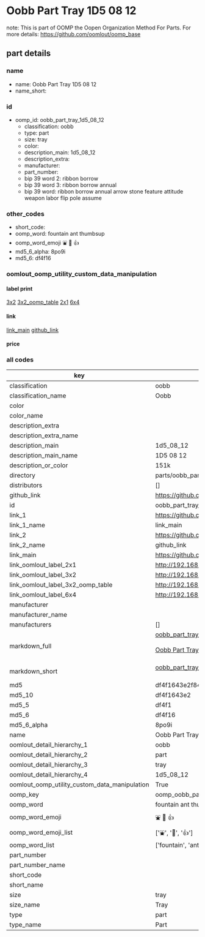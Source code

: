 # Oobb Part Tray 1D5 08 12  

note: This is part of OOMP the Oopen Organization Method For Parts. For more details: https://github.com/oomlout/oomp_base

##  part details





### name
* name: Oobb Part Tray 1D5 08 12
* name_short: 
### id
* oomp_id: oobb_part_tray_1d5_08_12
  * classification: oobb
  * type: part
  * size: tray
  * color: 
  * description_main: 1d5_08_12
  * description_extra: 
  * manufacturer: 
  * part_number: 
  * bip 39 word 2: ribbon borrow
  * bip 39 word 3: ribbon borrow annual
  * bip 39 word: ribbon borrow annual arrow stone feature attitude weapon labor flip pole assume

### other_codes
* short_code: 
* oomp_word: fountain ant thumbsup
* oomp_word_emoji :fountain: :ant: :thumbsup:
* md5_6_alpha: 8po9i
* md5_6: df4f16






### oomlout_oomp_utility_custom_data_manipulation
#### label print
[3x2](http://192.168.1.245:1112/?label=oomp%208po9i)
[3x2_oomp_table](http://192.168.1.107:1112/?label=oomp%208po9i)
[2x1](http://192.168.1.242:1112/?label=oomp%208po9i)
[6x4](http://192.168.1.55:1112/?label=oomp%208po9i)    

#### link

[link_main](https://github.com/oomlout/oomlout_oomp_current_version_messy/tree/main/parts/oobb_part_tray_1d5_08_12) [github_link](https://github.com/oomlout/oomlout_oomp_part_src/tree/main/parts/oobb_part_tray_1d5_08_12)                             

#### price







### all codes 
| key | value |  
| --- | --- |  
| classification | oobb |  
| classification_name | Oobb |  
| color |  |  
| color_name |  |  
| description_extra |  |  
| description_extra_name |  |  
| description_main | 1d5_08_12 |  
| description_main_name | 1D5 08 12 |  
| description_or_color | 151k |  
| directory | parts/oobb_part_tray_1d5_08_12 |  
| distributors | [] |  
| github_link | https://github.com/oomlout/oomlout_oomp_part_src/tree/main/parts/oobb_part_tray_1d5_08_12 |  
| id | oobb_part_tray_1d5_08_12 |  
| link_1 | https://github.com/oomlout/oomlout_oomp_current_version_messy/tree/main/parts/oobb_part_tray_1d5_08_12 |  
| link_1_name | link_main |  
| link_2 | https://github.com/oomlout/oomlout_oomp_part_src/tree/main/parts/oobb_part_tray_1d5_08_12 |  
| link_2_name | github_link |  
| link_main | https://github.com/oomlout/oomlout_oomp_current_version_messy/tree/main/parts/oobb_part_tray_1d5_08_12 |  
| link_oomlout_label_2x1 | http://192.168.1.242:1112/?label=oomp%208po9i |  
| link_oomlout_label_3x2 | http://192.168.1.245:1112/?label=oomp%208po9i |  
| link_oomlout_label_3x2_oomp_table | http://192.168.1.107:1112/?label=oomp%208po9i |  
| link_oomlout_label_6x4 | http://192.168.1.55:1112/?label=oomp%208po9i |  
| manufacturer |  |  
| manufacturer_name |  |  
| manufacturers | [] |  
| markdown_full | [oobb_part_tray_1d5_08_12](https://github.com/oomlout/oomlout_oomp_current_version_messy/tree/main/parts/oobb_part_tray_1d5_08_12)<br>[](https://github.com/oomlout/oomlout_oomp_current_version_messy/tree/main/parts/oobb_part_tray_1d5_08_12)<br>[Oobb Part Tray 1D5 08 12](https://github.com/oomlout/oomlout_oomp_current_version_messy/tree/main/parts/oobb_part_tray_1d5_08_12)<br><br> |  
| markdown_short | [oobb_part_tray_1d5_08_12](https://github.com/oomlout/oomlout_oomp_current_version_messy/tree/main/parts/oobb_part_tray_1d5_08_12)<br><br> |  
| md5 | df4f1643e2f841d550eb20ca12c685c8 |  
| md5_10 | df4f1643e2 |  
| md5_5 | df4f1 |  
| md5_6 | df4f16 |  
| md5_6_alpha | 8po9i |  
| name | Oobb Part Tray 1D5 08 12 |  
| oomlout_detail_hierarchy_1 | oobb |  
| oomlout_detail_hierarchy_2 | part |  
| oomlout_detail_hierarchy_3 | tray |  
| oomlout_detail_hierarchy_4 | 1d5_08_12 |  
| oomlout_oomp_utility_custom_data_manipulation | True |  
| oomp_key | oomp_oobb_part_tray_1d5_08_12 |  
| oomp_word | fountain ant thumbsup |  
| oomp_word_emoji | :fountain: :ant: :thumbsup: |  
| oomp_word_emoji_list | [':fountain:', ':ant:', ':thumbsup:'] |  
| oomp_word_list | ['fountain', 'ant', 'thumbsup'] |  
| part_number |  |  
| part_number_name |  |  
| short_code |  |  
| short_name |  |  
| size | tray |  
| size_name | Tray |  
| type | part |  
| type_name | Part |  
